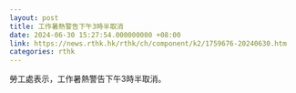 ```yaml
---
layout: post
title: 工作暑熱警告下午3時半取消
date: 2024-06-30 15:27:54.000000000 +08:00
link: https://news.rthk.hk/rthk/ch/component/k2/1759676-20240630.htm
categories: rthk
---
```


勞工處表示，工作暑熱警告下午3時半取消。
